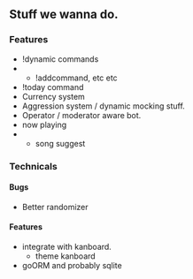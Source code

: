 ## Stuff we wanna do.

### Features

-   !dynamic commands
-   -   !addcommand, etc etc
-   !today command
-   Currency system
-   Aggression system / dynamic mocking stuff.
-   Operator / moderator aware bot.
-   now playing
-   -   song suggest

### Technicals

#### Bugs

-   Better randomizer

#### Features

-   integrate with kanboard.
    -   theme kanboard
-   goORM and probably sqlite
